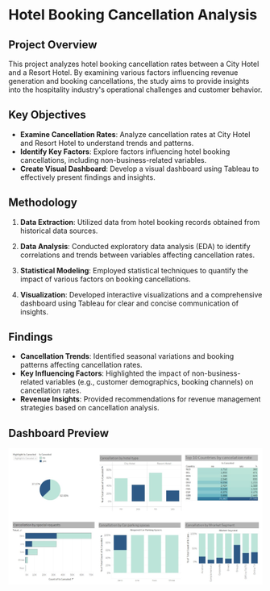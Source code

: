 # Hotel Booking Cancellation Analysis

## Project Overview

This project analyzes hotel booking cancellation rates between a City Hotel and a Resort Hotel. By examining various factors influencing revenue generation and booking cancellations, the study aims to provide insights into the hospitality industry's operational challenges and customer behavior.

## Key Objectives

- **Examine Cancellation Rates**: Analyze cancellation rates at City Hotel and Resort Hotel to understand trends and patterns.
- **Identify Key Factors**: Explore factors influencing hotel booking cancellations, including non-business-related variables.
- **Create Visual Dashboard**: Develop a visual dashboard using Tableau to effectively present findings and insights.

## Methodology

1. **Data Extraction**: Utilized data from hotel booking records obtained from historical data sources.
   
2. **Data Analysis**: Conducted exploratory data analysis (EDA) to identify correlations and trends between variables affecting cancellation rates.
   
3. **Statistical Modeling**: Employed statistical techniques to quantify the impact of various factors on booking cancellations.
   
4. **Visualization**: Developed interactive visualizations and a comprehensive dashboard using Tableau for clear and concise communication of insights.

## Findings

- **Cancellation Trends**: Identified seasonal variations and booking patterns affecting cancellation rates.
- **Key Influencing Factors**: Highlighted the impact of non-business-related variables (e.g., customer demographics, booking channels) on cancellation rates.
- **Revenue Insights**: Provided recommendations for revenue management strategies based on cancellation analysis.

## Dashboard Preview

![Dashboard Preview](db.jpg)


